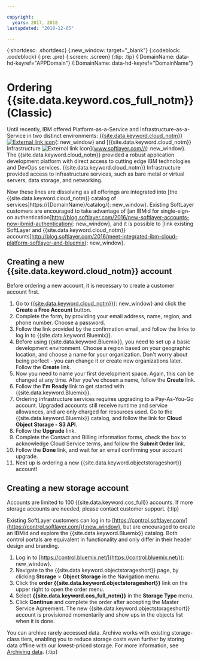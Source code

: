 ```yaml
---

copyright:
  years: 2017, 2018
lastupdated: "2018-12-05"

---
```

{:shortdesc: .shortdesc}
{:new_window: target="_blank"}
{:codeblock: .codeblock}
{:pre: .pre}
{:screen: .screen}
{:tip: .tip}
{:DomainName: data-hd-keyref="APPDomain"}
{:DomainName: data-hd-keyref="DomainName"}


# Ordering {{site.data.keyword.cos_full_notm}} (Classic)

Until recently, IBM offered Platform-as-a-Service and Infrastructure-as-a-Service in two distinct environments: [{{site.data.keyword.cloud_notm}} ![External link icon](../../icons/launch-glyph.svg "External link icon")](https://{DomainName}){: new_window} and [{{site.data.keyword.cloud_notm}} Infrastructure ![External link icon](../../icons/launch-glyph.svg "External link icon")](www.softlayer.com//{: new_window}. The {{site.data.keyword.cloud_notm}} provided a robust application development platform with direct access to cutting edge IBM technologies and DevOps services. {{site.data.keyword.cloud_notm}} Infrastructure provided access to infrastructure services, such as bare metal or virtual servers, data storage, and networking.

Now these lines are dissolving as all offerings are integrated into [the {{site.data.keyword.cloud_notm}} catalog of services]https://{DomainName}/catalog/{: new_window}. Existing SoftLayer customers are encouraged to take advantage of [an IBMid for single-sign-on authentication]http://blog.softlayer.com/2016/new-softlayer-accounts-now-ibmid-authentication{: new_window}, and it is possible to [link existing SoftLayer and {{site.data.keyword.cloud_notm}} accounts]http://blog.softlayer.com/2016/meet-integrated-ibm-cloud-platform-softlayer-and-bluemix{: new_window}.


## Creating a new {{site.data.keyword.cloud_notm}} account

Before ordering a new account, it is necessary to create a customer account first.

1. Go to [{{site.data.keyword.cloud_notm}}](https://{DomainName}){: new_window} and click the **Create a Free Account** button.
2. Complete the form, by providing your email address, name, region, and phone number. Choose a password.
3. Follow the link provided by the confirmation email, and follow the links to log in to {{site.data.keyword.Bluemix}}.
4. Before using {{site.data.keyword.Bluemix}}, you need to set up a basic development environment. Choose a region based on your geographic location, and choose a name for your organization. Don't worry about being perfect - you can change it or create new organizations later. Follow the **Create** link.
5. Now you need to name your first development space.  Again, this can be changed at any time.  After you've chosen a name, follow the **Create** link.
6. Follow the **I'm Ready** link to get started with {{site.data.keyword.Bluemix}}.
7. Ordering infrastructure services requires upgrading to a Pay-As-You-Go account. Upgraded accounts still receive runtime and service allowances, and are only charged for resources used. Go to the {{site.data.keyword.Bluemix}} catalog, and follow the link for **Cloud Object Storage - S3 API**.
8. Follow the **Upgrade** link.
9. Complete the Contact and Billing information forms, check the box to acknowledge Cloud Service terms, and follow the **Submit Order** link.
10. Follow the **Done** link, and wait for an email confirming your account upgrade.
7. Next up is ordering a new {{site.data.keyword.objectstorageshort}} account!


## Creating a new storage account

Accounts are limited to 100 {{site.data.keyword.cos_full}} accounts. If more storage accounts are needed, please contact customer support.
{:tip}

Existing SoftLayer customers can log in to [https://control.softlayer.com/](https://control.softlayer.com/){:new_window}, but are encouraged to create an IBMid and explore the {{site.data.keyword.Bluemix}} catalog. Both control portals are equivalent in functionality and only differ in their header design and branding.
1. Log in to [https://control.bluemix.net/](https://control.bluemix.net/){: new_window}.
2. Navigate to the {{site.data.keyword.objectstorageshort}} page, by clicking **Storage** > **Object Storage** in the Navigation menu.
3. Click the **order {{site.data.keyword.objectstorageshort}}** link on the upper right to open the order menu.
4. Select **{{site.data.keyword.cos_full_notm}}** in the **Storage Type** menu.
5. Click **Continue** and complete the order after accepting the Master Service Agreement. The new {{site.data.keyword.objectstorageshort}} account is provisioned momentarily and show ups in the objects list when it is done.

You can archive rarely accessed data. Archive works with existing storage-class tiers, enabling you to reduce storage costs even further by storing data offline with our lowest-priced storage. For more information, see [Archiving data](archiving.html).
{:tip}
